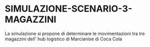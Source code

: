 # SIMULAZIONE-SCENARIO-3-MAGAZZINI
La simulazione si propone di determinare le movimentazioni tra tre magazzini dell' hub logistico di Marcianise di Coca Cola
